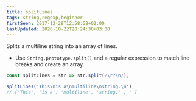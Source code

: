 ```yaml
---
title: splitLines
tags: string,regexp,beginner
firstSeen: 2017-12-29T12:58:58+02:00
lastUpdated: 2020-10-22T20:24:30+03:00
---
```


Splits a multiline string into an array of lines.

- Use `String.prototype.split()` and a regular expression to match line breaks and create an array.

```js
const splitLines = str => str.split(/\r?\n/);
```

```js
splitLines('This\nis a\nmultiline\nstring.\n');
// ['This', 'is a', 'multiline', 'string.' , '']
```

